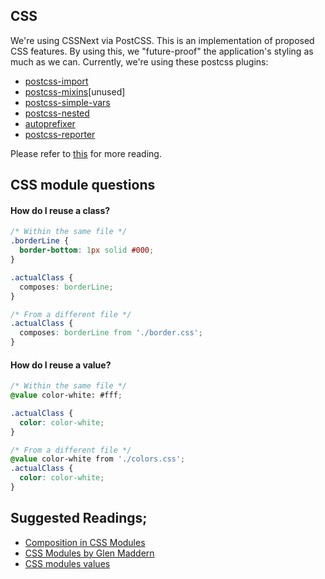 ## CSS

We're using CSSNext via PostCSS. This is an implementation of proposed CSS features. By using this, we "future-proof" the application's styling as much as we can. Currently, we're using these postcss plugins:
- [postcss-import](https://github.com/postcss/postcss-import)
- [postcss-mixins](https://github.com/postcss/postcss-mixins)[unused]
- [postcss-simple-vars](https://github.com/postcss/postcss-simple-vars)
- [postcss-nested](https://github.com/postcss/postcss-nested)
- [autoprefixer](https://github.com/postcss/autoprefixer)
- [postcss-reporter](https://github.com/postcss/postcss-reporter)

Please refer to [this](https://github.com/choonkending/react-webpack-node/issues/150) for more reading.



## CSS module questions

#### How do I reuse a class?
```css
/* Within the same file */
.borderLine {
  border-bottom: 1px solid #000;
}

.actualClass {
  composes: borderLine;
}

/* From a different file */
.actualClass {
  composes: borderLine from './border.css';
}

```

#### How do I reuse a value?
```css
/* Within the same file */
@value color-white: #fff;

.actualClass {
  color: color-white;
}

/* From a different file */
@value color-white from './colors.css';
.actualClass {
  color: color-white;
}

```

## Suggested Readings;
- [Composition in CSS Modules](https://github.com/css-modules/css-modules/blob/master/docs/composition.md)
- [CSS Modules by Glen Maddern](http://glenmaddern.com/articles/css-modules)
- [CSS modules values](https://github.com/css-modules/postcss-modules-values)
